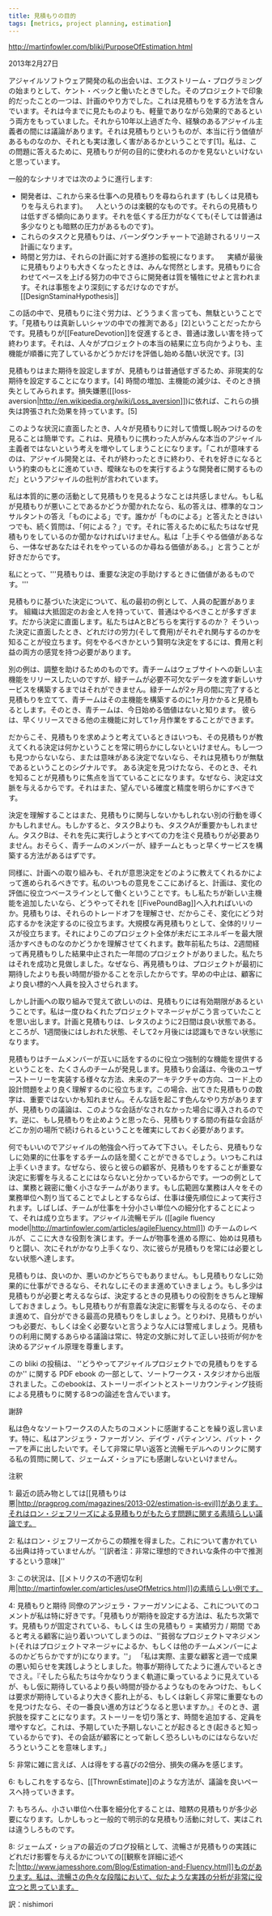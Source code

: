 ```yaml
---
title: 見積もりの目的
tags: [metrics, project planning, estimation]
---
```


http://martinfowler.com/bliki/PurposeOfEstimation.html

2013年2月27日

アジャイルソフトウェア開発の私の出会いは、エクストリーム・プログラミングの始まりとして、ケント・ベックと働いたときでした。そのプロジェクトで印象的だったことの一つは、計画のやり方でした。これは見積もりをする方法を含んでいます。それは今までに見たものよりも、軽量でありながら効果的であるという両方をもっていました。それから10年以上過ぎた今、経験のあるアジャイル主義者の間には議論があります。それは見積もりというものが、本当に行う価値があるものなのか、それとも実は激しく害があるかということです[1]。私は、この問題に答えるために、見積もりが何の目的に使われるのかを見ないといけないと思っています。

一般的なシナリオでは次のように進行します:

* 開発者は、これから来る仕事への見積もりを尋ねられます (もしくは見積もりを与えられます)。
　人というのは楽観的なものです。それらの見積もりは低すぎる傾向にあります。それを低くする圧力がなくても(そしては普通は多少なりとも暗黙の圧力があるものです)。
* これらのタスクと見積もりは、バーンダウンチャートで追跡されるリリース計画になります。
* 時間と労力は、それらの計画に対する進捗の監視になります。
　実績が最後に見積もりよりも大きくなったときは、みんな愕然とします。見積もりに合わせてペースを上げる努力の中でさらに開発者は質を犠牲にせよと言われます。それは事態をより深刻にするだけなのですが。[[DesignStaminaHypothesis]]

この話の中で、見積もりに注ぐ労力は、どううまく言っても、無駄ということです。「見積もりは真新しいシャツの中での推測である」[2]ということだったからです。見積もりが[[FeatureDevotion]]を促進するとき、普通は激しい害を持って終わります。それは、人々がプロジェクトの本当の結果に立ち向かうよりも、主機能が順番に完了しているかどうかだけを評価し始める酷い状況です。[3]

見積もりはまた期待を設定しますが、見積もりは普通低すぎるため、非現実的な期待を設定することになります。[4] 時間の増加、主機能の減少は、そのとき損失としてみられます。損失嫌悪([[loss-aversion|http://en.wikipedia.org/wiki/Loss_aversion]])に依れば、これらの損失は誇張された効果を持っています。[5]

このような状況に直面したとき、人々が見積もりに対して憤慨し睨みつけるのを見ることは簡単です。これは、見積もりに携わった人がみんな本当のアジャイル主義者ではないという考えを増やしてしまうことになります。「これが意味するのは、アジャイル開発とは、それが終わったときに終わり、それを好きになるという約束のもとに進めていき、曖昧なものを実行するような開発者に関するものだ」というアジャイルの批判が言われています。

私は本質的に悪の活動として見積もりを見るようなことは共感しません。もし私が見積もりが悪いことであるかどうか聞かれたなら、私の答えは、標準的なコンサルタントの答え「ものによる」です。誰かが「ものによる」と答えたときはいつでも、続く質問は、「何による？」です。それに答えるために私たちはなぜ見積もりをしているのか聞かなければいけません。私は「上手くやる価値があるなら、一体なぜあなたはそれをやっているのか尋ねる価値がある。」と言うことが好きだからです。

私にとって、'''見積もりは、重要な決定の手助けするときに価値があるものです。'''

見積もりに基づいた決定について、私の最初の例として、人員の配置があります。
組織は大抵固定のお金と人を持っていて、普通はやるべきことが多すぎます。だから決定に直面します。私たちはAとBどちらを実行するのか？ そういった決定に直面したとき、どれだけの労力(そして費用)がそれぞれ関与するのかを知ることが役立ちます。何をやるべきかという賢明な決定をするには、費用と利益の両方の感覚を持つ必要があります。

別の例は、調整を助けるためのものです。青チームはウェブサイトへの新しい主機能をリリースしたいのですが、緑チームが必要不可欠なデータを渡す新しいサービスを構築するまではそれができません。緑チームが2ヶ月の間に完了すると見積もりを立てて、青チームはその主機能を構築するのに1ヶ月かかると見積もるとします。そのとき、青チームは、今日始める価値はないと知ります。
彼らは、早くリリースできる他の主機能に対して1ヶ月作業をすることができます。

だからこそ、見積もりを求めようと考えているときはいつも、その見積もりが教えてくれる決定は何かということを常に明らかにしないといけません。もし一つも見つからないなら、または意味がある決定でないなら、それは見積もりが無駄であるということのシグナルです。
ある決定を見つけたなら、そのとき、それを知ることが見積もりに焦点を当てていることになります。なぜなら、決定は文脈を与えるからです。それはまた、望んでいる確度と精度を明らかにすべきです。

決定を理解することはまた、見積もりに関与しないかもしれない別の行動を導くかもしれません。もしかすると、タスクBよりも、タスクAが重要かもしれません。タスクBは、それを先に実行しようとすべての力を注ぐ見積もりが必要ありません。おそらく、青チームのメンバーが、緑チームともっと早くサービスを構築する方法があるはずです。

同様に、計画への取り組みも、それが意思決定をどのように教えてくれるかによって進められるべきです。私のいつもの意見をここにあげると、計画は、変化の評価に役立つベースラインとして働くということです。もし私たちが新しい主機能を追加したいなら、どうやってそれを [[FivePoundBag]]へ入れればいいのか。見積もりは、それらのトレードオフを理解させ、だからこそ、変化にどう対応するかを決定するのに役立ちます。大規模な再見積もりとして、全体的リリースが役立ちます。それによりこのプロジェクト全体が未だにエネルギーを最大限活かすべきものなのかどうかを理解させてくれます。数年前私たちは、2週間経って再見積もりした結果中止された一年間のプロジェクトがありました。私たちはそれを成功と見做しました。なぜなら、再見積もりは、プロジェクトが最初に期待したよりも長い時間が掛かることを示したからです。早めの中止は、顧客により良い標的へ人員を投入させられます。

しかし計画への取り組みで覚えて欲しいのは、見積もりには有効期限があるということです。私は一度ひねくれたプロジェクトマネージャがこう言っていたことを思い出します。計画と見積もりは、レタスのように2日間は良い状態である。ところが、1週間後にはしおれた状態、そして2ヶ月後には認識もできない状態になります。

見積もりはチームメンバーが互いに話をするのに役立つ強制的な機能を提供するということを、たくさんのチームが発見します。見積もり会議は、今後のユーザーストーリーを実装する様々な方法、未来のアーキテクチャの方向、コード上の設計問題をより良く理解するのに役立ちます。この場合、出てきた見積もりの数字は、重要ではないかも知れません。そんな話を起こす色んなやり方がありますが、見積もりの議論は、このような会話がなされなかった場合に導入されるのです。逆に、もし見積もりを止めようと思ったら、見積もりする間の有益な会話がどこか別の場所で続けられるということを確実にしておく必要があります。

何でもいいのでアジャイルの勉強会へ行ってみて下さい。そしたら、見積もりなしに効果的に仕事をするチームの話を聞くことができるでしょう。いつもこれは上手くいきます。なぜなら、彼らと彼らの顧客が、見積もりをすることが重要な決定に影響を与えることにはならないと分かっているからです。一つの例としては、業務と親密に働く小さなチームがあります。もし広範囲な業務は人々をその業務単位へ割り当てることでよしとするならば、仕事は優先順位によって実行されます。しばしば、チームが仕事を十分小さい単位への細分化することによって、それは成り立ちます。アジャイル流暢モデル ([[agile fluency model|http://martinfowler.com/articles/agileFluency.html]]) のチームのレベルが、ここに大きな役割を演じます。チームが物事を進める際に、始めは見積もりと闘い、次にそれがかなり上手くなり、次に彼らが見積もりを常には必要としない状態へ達します。

見積もりは、良いのか、悪いのかどちらでもありません。もし見積もりなしに効果的に仕事ができるなら、それなしにそのまま進めていきましょう。もし多少は見積もりが必要と考えるならば、決定するときの見積もりの役割をきちんと理解しておきましょう。もし見積もりが有意義な決定に影響を与えるのなら、そのまま進めて、自分ができる最高の見積もりをしましょう。とりわけ、見積もりがいつも必要だ、もしくは全く必要ないと言うような人には警戒しましょう。見積もりの利用に関するあらゆる議論は常に、特定の文脈に対して正しい技術が何かを決めるアジャイル原理を尊重します。

この bliki の投稿は、 ''どうやってアジャイルプロジェクトでの見積もりをするのか'' に関する PDF ebook の一部として、ソートワークス・スタジオから出版されました。このebookは、ストーリーポイントとストーリカウンティング技術による見積もりに関する8つの論述を含んでいます。



謝辞

私は色々なソートワークスの人たちのコメントに感謝することを繰り返し言います。特に、私はアンジェラ・ファーガソン、デイヴ・パティンソン、パット・クーアを声に出したいです。そして非常に早い返答と流暢モデルへのリンクに関する私の質問に関して、ジェームズ・ショアにも感謝しないといけません。


注釈

1: 最近の読み物としては[[見積もりは悪|http://pragprog.com/magazines/2013-02/estimation-is-evil]]があります。それはロン・ジェフリーズによる見積もりがもたらす問題に関する素晴らしい議論です。

2: 私はロン・ジェフリーズからこの類推を得ました。これについて書かれている出典は持っていませんが。''[訳者注：非常に理想的できれいな条件の中で推測するという意味]''

3: この状況は、[[メトリクスの不適切な利用|http://martinfowler.com/articles/useOfMetrics.html]]の素晴らしい例です。

4: 見積もりと期待
同僚のアンジェラ・ファーガソンによる、これについてのコメントが私は特に好きです。「見積もりが期待を設定する方法は、私たち次第です。見積もりが固定されている、もしくは 生の見積もり = 実績労力 / 期間 であると考える顧客に辿り着いついてしまうのは、''貧弱なプロジェクトマネジメント(それはプロジェクトマネージャによるか、もしくは他のチームメンバーによるのかどちらかですが)になります。''」
「私は実際、主要な顧客と週一で成果の悪い知らせを実践しようとしました。物事が期待してたように進んでいるときでさえ。『そしたら私たちは今かなりうまく軌道に乗っているように見えているが、もし仮に期待しているより長い時間が掛かるようなものをみつけた、もしくは要求が期待しているより大きく膨れ上がる、もしくは新しく非常に重要なものを見つけたなら、その一番良い進め方はどうなると思いますか。』そのとき、選択肢を探すことになります。ストーリーを切り落とす、時間を追加する、定員を増やすなど。これは、予期していた予期しないことが起きるとき(起きると知っているからです)、その会話が顧客にとって新しく恐ろしいものにはならないだろうということを意味します。」

5: 非常に雑に言えば、人は得をする喜びの2倍分、損失の痛みを感じます。

6: もしこれをするなら、[[ThrownEstimate]]のような方法が、議論を良いペースへ持っていきます。

7: もちろん、小さい単位へ仕事を細分化することは、暗黙の見積もりが多少必要になります。しかしもっと一般的で明示的な見積もり活動に対して、実はこれは違うしろものです。

8: ジェームズ・ショアの最近のブログ投稿として、流暢さが見積もりの実践にどれだけ影響を与えるかについての[[観察を詳細に述べた|http://www.jamesshore.com/Blog/Estimation-and-Fluency.html]]ものがあります。私は、流暢さの色々な段階において、似たような実践の分析が非常に役立つと思っています。


訳：nishimori

